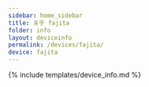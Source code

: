 ```yaml
---
sidebar: home_sidebar
title: 关于 fajita
folder: info
layout: deviceinfo
permalink: /devices/fajita/
device: fajita
---
```

{% include templates/device_info.md %}

